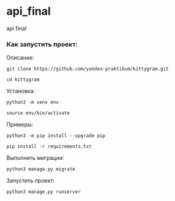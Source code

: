 # api_final
api final
### Как запустить проект:

Описание:

```
git clone https://github.com/yandex-praktikum/kittygram.git
```

```
cd kittygram
```

Установка:

```
python3 -m venv env
```

```
source env/bin/activate
```

Примеры:

```
python3 -m pip install --upgrade pip
```

```
pip install -r requirements.txt
```

Выполнить миграции:

```
python3 manage.py migrate
```

Запустить проект:

```
python3 manage.py runserver
```